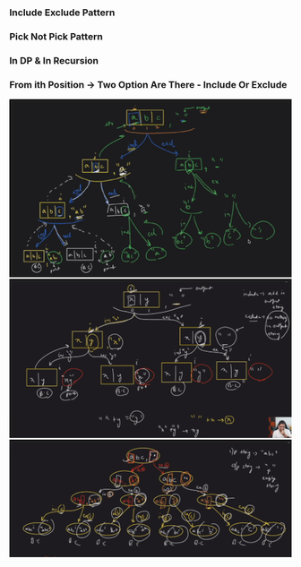 ### Include Exclude Pattern
### Pick Not Pick Pattern
### In DP & In Recursion
### From ith Position -> Two Option Are There - Include Or Exclude
![image](image.png)
![image](image_2.png)
![image](image_3.png)